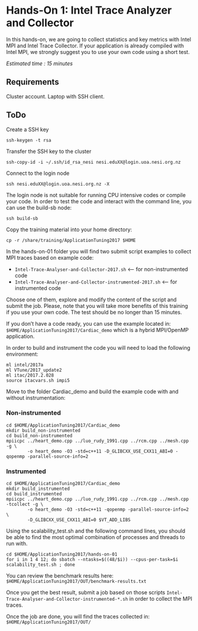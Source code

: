 # Hands-On 1: Intel Trace Analyzer and Collector
In this hands-on, we are going to collect statistics and key metrics with Intel MPI and Intel Trace Collector. If your application is already compiled with Intel MPI, we strongly suggest you to use your own code using a short test.

*Estimated time : 15 minutes*

## Requirements
Cluster account.
Laptop with SSH client.

## ToDo
Create a SSH key

```
ssh-keygen -t rsa
```

Transfer the SSH key to the cluster

```
ssh-copy-id -i ~/.ssh/id_rsa_nesi nesi.eduXX@login.uoa.nesi.org.nz
```
Connect to the login node

```
ssh nesi.eduXX@login.uoa.nesi.org.nz -X
```
The login node is not suitable for running CPU intensive codes or compile your code. In order to test the code and interact with the command line, you can use the build-sb node:

```
ssh build-sb
```
Copy the training material into your home directory:

```
cp -r /share/training/ApplicationTuning2017 $HOME
```
In the hands-on-01 folder you will find two submit script examples to collect MPI traces based on example code:
* ```Intel-Trace-Analyser-and-Collector-2017.sh```              <-- for non-instrumented code
* ```Intel-Trace-Analyser-and-Collector-instrumented-2017.sh``` <-- for instrumented code

Choose one of them, explore and modify the content of the script and submit the job. Please, note that you will take more benefits of this training if you use your own code. The test should be no longer than 15 minutes.

If you don’t have a code ready, you can use the example located in: ```$HOME/ApplicationTuning2017/Cardiac_demo``` which is a hybrid MPI/OpenMP application.

In order to build and instrument the code you will need to load the following environment:

```
ml intel/2017a
ml VTune/2017_update2
ml itac/2017.2.028
source itacvars.sh impi5
```

Move to the folder Cardiac_demo and build the example code with and without instrumentation:

### Non-instrumented
```
cd $HOME/ApplicationTuning2017/Cardiac_demo
mkdir build_non-instrumented
cd build_non-instrumented
mpiicpc ../heart_demo.cpp ../luo_rudy_1991.cpp ../rcm.cpp ../mesh.cpp -g \
        -o heart_demo -O3 -std=c++11 -D_GLIBCXX_USE_CXX11_ABI=0 -qopenmp -parallel-source-info=2
```

### Instrumented
```
cd $HOME/ApplicationTuning2017/Cardiac_demo
mkdir build_instrumented
cd build_instrumented
mpiicpc ../heart_demo.cpp ../luo_rudy_1991.cpp ../rcm.cpp ../mesh.cpp -tcollect -g \
        -o heart_demo -O3 -std=c++11 -qopenmp -parallel-source-info=2 \
        -D_GLIBCXX_USE_CXX11_ABI=0 $VT_ADD_LIBS
```

Using the scalability_test.sh and the following command lines, you should be able to find the most optimal combination of processes and threads to run with. 

```
cd $HOME/ApplicationTuning2017/hands-on-01
for i in 1 4 12; do sbatch --ntasks=$((48/$i)) --cpus-per-task=$i scalability_test.sh ; done
```

You can review the benchmark results here: ```$HOME/ApplicationTuning2017/OUT/benchmark-results.txt```

Once you get the best result, submit a job based on those scripts ```Intel-Trace-Analyser-and-Collector-instrumented-*.sh``` in order to collect the MPI traces.

Once the job are done, you will find the traces collected in: ```$HOME/ApplicationTuning2017/OUT/```

